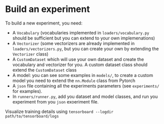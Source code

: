 # Build an experiment
To build a new experiment, you need:

- A `Vocabulary` (vocabularies implemented in `loaders/vocabulary.py` should be sufficient but you can extend to your own implemenations)
- A `Vectorizer` (some vectorizers are already implemented in `loaders/vectorizers.py`, but you can create your own by extending the `Vectorizer` class)
- A `CustomDataset` which will use your own dataset and create the vocabulary and vectorizer for you. A custom dataset class should extend the `CustomDataset` class
- A model: you can see some examples in `models/`, to create a custom model you need to extend the `nn.Module` class from Pytorch
- A `json` file containing all the experiments parameters (see `experiments/` for examples).
- In `runners/runner.py`, add you dataset and model classes, and run you experiment from you `json` exoeriment file. 

Visualize training details using `tensorboard --logdir path/to/tensorboard/logs`
